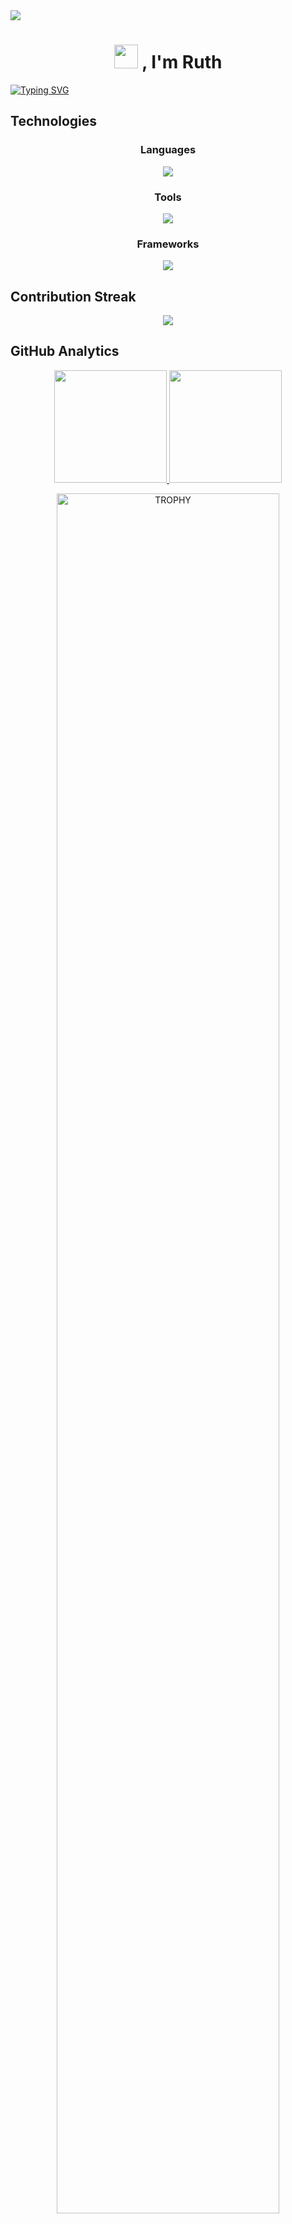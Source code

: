 <img src="https://user-images.githubusercontent.com/73097560/115834477-dbab4500-a447-11eb-908a-139a6edaec5c.gif">

<h1 align="center"> <img src="https://monophy.com/media/ZENfMvJiOtymJjcBIJ/monophy.gif" width="38"> <b>, I'm Ruth </b> </h1> 

<a href="https://git.io/typing-svg"><img src="https://readme-typing-svg.demolab.com?font=VT323&pause=1000&color=88F756&center=true&vCenter=true&width=1000&lines=Hello+World!;Computer+Science+Student+at+UAL;Learning+new+skills!;My+dream+is+to+make+video+games" alt="Typing SVG" /></a>
<p align="center"></p>

## Technologies

<div align="center">
  <h3>Languages</h3>
  <a href="https://skillicons.dev">
    <img src="https://skillicons.dev/icons?i=c,cpp,css,scss,html,java,js,ts,swift,md&perline=14" />
  </a>
</div>

<div align="center">
  <h3>Tools</h3>
  <a href="https://skillicons.dev">
    <img src="https://skillicons.dev/icons?i=git,github,githubactions,gitlab,jenkins,docker,figma,eclipse,visualstudio,vscode,linux,raspberrypi,postman,selenium&perline=14" />
  </a>
</div>

<div align="center">
  <h3>Frameworks</h3>
  <a href="https://skillicons.dev">
    <img src="https://skillicons.dev/icons?i=spring,express,mongodb,mysql,nodejs,angular,vue,unity,maven&perline=14" />
  </a>
</div>


## Contribution Streak

<p align="center">
  <a href="https://github.com/rutzrs/github-readme-streak-stats">
    <img src="https://github-readme-streak-stats.herokuapp.com?user=rutzrs&theme=tokyonight&hide_border=true&mode=weekly"/>
  </a>
</p>

## GitHub Analytics

<p align="center">
<a href="https://github.com/rutzrs">
  <img height="180em" src="https://github-readme-stats.vercel.app/api?username=rutzrs&show_icons=true&theme=tokyonight&hide_border=true" />
  <img height="180em" src="https://github-readme-stats.vercel.app/api/top-langs/?username=rutzrs&layout=donut&theme=tokyonight&hide_border=true" />
</a>
</p>

<div align=center>
  <a href="https://github.com/ryo-ma/github-profile-trophy" title="Go to Source">
      <img align="center" width=84% src="https://github-profile-trophy.vercel.app/?username=rutzrs&theme=tokyonight&row=1&column=7&margin-h=15&margin-w=5&no-frame=true" alt="TROPHY" />
    </a>
</div>

## Contact me!
<div align="center">
  <a href="https://www.linkedin.com/in/ruthrdez">
    <img src="https://skillicons.dev/icons?i=linkedin" />
  </a>
  <a href="https://twitter.com/rutz_idk">
    <img src="https://skillicons.dev/icons?i=twitter" />
  </a>
  <a href="https://discordapp.com/users/356879528653488138">
    <img src="https://skillicons.dev/icons?i=discord" />
  </a>
  <a href="https://www.instagram.com/rutz_idk/">
    <img src="https://skillicons.dev/icons?i=instagram" />
  </a>
</div>

</br>

<p align="center">
<a><img src="https://visitcount.itsvg.in/api?id=rutzrs&label=Visitors&pretty=true" alt="Visitors" /></a>
</p>

<img src="https://user-images.githubusercontent.com/73097560/115834477-dbab4500-a447-11eb-908a-139a6edaec5c.gif">
<!--
**rutzrs/rutzrs** is a ✨ _special_ ✨ repository because its `README.md` (this file) appears on your GitHub profile.

Here are some ideas to get you started:

- 🔭 I’m currently working on ...
- 🌱 I’m currently learning ...
- 👯 I’m looking to collaborate on ...
- 🤔 I’m looking for help with ...
- 💬 Ask me about ...
- 📫 How to reach me: ...
- 😄 Pronouns: ...
- ⚡ Fun fact: ...
-->
